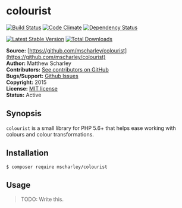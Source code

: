 # colourist

[![Build Status](https://travis-ci.org/mscharley/colourist.svg)](https://travis-ci.org/mscharley/colourist)
[![Code Climate](https://codeclimate.com/github/mscharley/colourist/badges/gpa.svg)](https://codeclimate.com/github/mscharley/colourist)
[![Dependency Status](https://gemnasium.com/mscharley/colourist.svg)](https://gemnasium.com/mscharley/colourist)

[![Latest Stable Version](https://poser.pugx.org/mscharley/colourist/v/stable)](https://packagist.org/packages/mscharley/colourist)
[![Total Downloads](https://poser.pugx.org/mscharley/colourist/downloads)](https://packagist.org/packages/mscharley/colourist)

**Source:** [https://github.com/mscharley/colourist](https://github.com/mscharley/colourist)  
**Author:** Matthew Scharley  
**Contributors:** [See contributors on GitHub][gh-contrib]  
**Bugs/Support:** [Github Issues][gh-issues]  
**Copyright:** 2015  
**License:** [MIT license][license]  
**Status:** Active

## Synopsis

`colourist` is a small library for PHP 5.6+ that helps ease working with colours and colour transformations.

## Installation

    $ composer require mscharley/colourist

## Usage

> TODO: Write this.

  [gh-contrib]: https://github.com/mscharley/colourist/graphs/contributors
  [gh-issues]: https://github.com/mscharley/colourist/issues
  [license]: https://github.com/mscharley/colourist/blob/master/LICENSE
